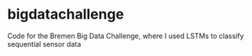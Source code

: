 # bigdatachallenge

Code for the Bremen Big Data Challenge, where I used LSTMs to classify sequential sensor data
